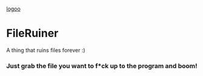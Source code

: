 [logoo](https://github.com/user-attachments/assets/47b299f8-83fa-4d98-b151-3eec823e189a)
# FileRuiner
 A thing that ruins files forever :)

### Just grab the file you want to f*ck up to the program and boom!
